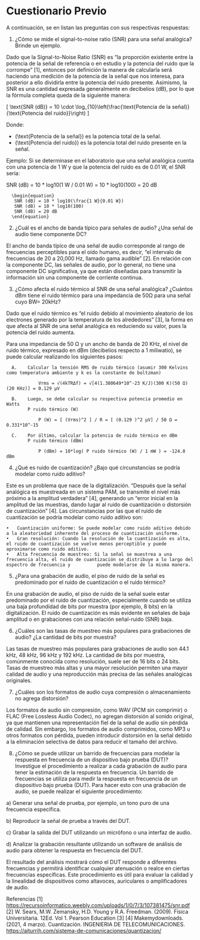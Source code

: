 # Cuestionario Previo

A continuación, se en listan las preguntas con sus respectivas respuestas:

1. ¿Cómo se mide el signal-to-noise ratio (SNR) para una señal analógica? Brinde un ejemplo.

  Dado que la Signal-to-Noise Ratio (SNR) es “la proporción existente entre la potencia de la señal de referencia o en estudio y la potencia del ruido que la corrompe” [1], entonces por definición la manera de calcularla será haciendo una medición de la potencia de la señal que nos interesa, para posterior a ello dividirla entre la potencia del ruido presente. Asimismo, la SNR es una cantidad expresada generalmente en decibelios (dB), por lo que la fórmula completa queda de la siguiente manera:

\[
\text{SNR (dB)} = 10 \cdot \log_{10}\left(\frac{\text{Potencia de la señal}}{\text{Potencia del ruido}}\right)
\]

Donde:
- \(\text{Potencia de la señal}\) es la potencia total de la señal.
- \(\text{Potencia del ruido}\) es la potencia total del ruido presente en la señal.

Ejemplo: Si se determinase en el laboratorio que una señal analógica cuenta con una potencia de 1 W y que la potencia del ruido es de 0.01 W, el SNR sería:

  SNR (dB) = 10 * log10(1 W / 0.01 W) = 10 * log10(100) = 20 dB 
  
      \begin{equation}
       SNR (dB) = 10 * log10(\frac{1 W}{0.01 W})
       SNR (dB) = 10 * log10(100)
       SNR (dB) = 20 dB
      \end{equation}

2. ¿Cuál es el ancho de banda típico para señales de audio? ¿Una señal de audio tiene componente DC?

  El ancho de banda típico de una señal de audio corresponde al rango de frecuencias perceptibles para el oído humano, es decir, “el intervalo de frecuencias de 20 a 20,000 Hz, llamado gama audible” [2]. En relación con la componente DC, las señales de audio, por lo general, no tiene una componente DC significativa, ya que están diseñadas para transmitir la información sin una componente de corriente continua.


3. ¿Cómo afecta el ruido térmico al SNR de una señal analógica? ¿Cuántos dBm tiene el ruido térmico para una impedancia de 50Ω para una señal cuyo BW= 20kHz?

  Dado que el ruido térmico es “el ruido debido al movimiento aleatorio de los electrones generado por la temperatura de los alrededores” [3], la forma en que afecta al SNR de una señal analógica es reduciendo su valor, pues la potencia del ruido aumenta. 
  
  Para una impedancia de 50 Ω y un ancho de banda de 20 KHz, el nivel de ruido térmico, expresado en dBm (decibelios respecto a 1 miliwatio), se puede calcular realizando los siguientes pasos:

      A.    Calcular la tensión RMS de ruido térmico (asumir 300 Kelvins como temperatura ambiente y k es la constante de boltzman) 
            
                Vrms = √(4kTRΔf) = √[4(1.380649*10^-23 K/J)(300 K)(50 Ω)(20 KHz)] = 0.129 µV

      B.    Luego, se debe calcular su respectiva potencia promedio en Watts
            P ruido térmico (W) 
            
                P (W) = [ (Vrms)^2 ] / R = [ (0.129 )^2 µV] / 50 Ω = 0.331*10^-15

      C.    Por último, calcular la potencia de ruido térmico en dBm
            P ruido térmico (dBm) 
            
                P (dBm) = 10*log( P ruido térmico (W) / 1 mW ) = -124.8 dBm


4. ¿Qué es ruido de cuantización? ¿Bajo qué circunstancias se podría modelar como ruido aditivo?
   
  Este es un problema que nace de la digitalización. “Después que la señal analógica es muestreada en un sistema PAM, se transmite el nivel más próximo a la amplitud verdadera” [4], generando un “error inicial en la amplitud de las muestras, dando lugar al ruido de cuantización o distorsión de cuantización” [4]. 
Las circunstancias por las que el ruido de cuantización se podría modelar como ruido aditivo son:

    •	Cuantización uniforme: Se puede modelar como ruido aditivo debido a la aleatoriedad inherente del proceso de cuantización uniforme.
    •	Gran resolución: Cuando la resolución de la cuantización es alta, el ruido de cuantización se vuelve menos perceptible y puede aproximarse como ruido aditivo.
    •	Alta frecuencia de muestreo: Si la señal se muestrea a una frecuencia alta, el ruido de cuantización se distribuye a lo largo del espectro de frecuencia y          puede modelarse de la misma manera.



5. ¿Para una grabación de audio, el piso de ruido de la señal es predominado por el ruido de cuantización o el ruido térmico?

  En una grabación de audio, el piso de ruido de la señal suele estar predominado por el ruido de cuantización, especialmente cuando se utiliza una baja profundidad de bits por muestra (por ejemplo, 8 bits) en la digitalización. El ruido de cuantización es más evidente en señales de baja amplitud o en grabaciones con una relación señal-ruido (SNR) baja.


6. ¿Cuáles son las tasas de muestreo más populares para grabaciones de audio? ¿La cantidad de bits por muestra?

  Las tasas de muestreo más populares para grabaciones de audio son 44.1 kHz, 48 kHz, 96 kHz y 192 kHz. La cantidad de bits por muestra, comúnmente conocida como resolución, suele ser de 16 bits o 24 bits. Tasas de muestreo más altas y una mayor resolución permiten una mayor calidad de audio y una reproducción más precisa de las señales analógicas originales.


7. ¿Cuáles son los formatos de audio cuya compresión o almacenamiento no agrega distorsión?

  Los formatos de audio sin compresión, como WAV (PCM sin comprimir) o FLAC (Free Lossless Audio Codec), no agregan distorsión al sonido original, ya que mantienen una representación fiel de la señal de audio sin pérdida de calidad. Sin embargo, los formatos de audio comprimidos, como MP3 u otros formatos con pérdida, pueden introducir distorsión en la señal debido a la eliminación selectiva de datos para reducir el tamaño del archivo.


8. ¿Cómo se puede utilizar un barrido de frecuencias para modelar la respuesta en frecuencia de un dispositivo bajo prueba (DUT)? Investigue el procedimiento a realizar a cada grabación de audio para tener la estimación de la respuesta en frecuencia.
Un barrido de frecuencias se utiliza para medir la respuesta en frecuencia de un dispositivo bajo prueba (DUT). Para hacer esto con una grabación de audio, se puede realizar el siguiente procedimiento:

a) Generar una señal de prueba, por ejemplo, un tono puro de una frecuencia específica.

b) Reproducir la señal de prueba a través del DUT.

c) Grabar la salida del DUT utilizando un micrófono o una interfaz de audio.

d) Analizar la grabación resultante utilizando un software de análisis de audio para obtener la respuesta en frecuencia del DUT.

El resultado del análisis mostrará cómo el DUT responde a diferentes frecuencias y permitirá identificar cualquier atenuación o realce en ciertas frecuencias específicas. Este procedimiento es útil para evaluar la calidad y la linealidad de dispositivos como altavoces, auriculares o amplificadores de audio.

Referencias 
[1] https://recursoinformatico.weebly.com/uploads/1/0/7/3/107381475/snr.pdf
[2] W. Sears, M.W. Zemansky, H.D. Young y R.A. Freedman. (2009). Física Universitaria. 12Ed. Vol 1. Pearson Education
[3] 
[4] Makemydownloads. (2021, 4 marzo). Cuantización. INGENIERIA DE TELECOMUNICACIONES. https://aiturrih.com/sistema-de-comunicaciones/quantizacion/



